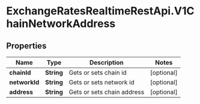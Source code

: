 # ExchangeRatesRealtimeRestApi.V1ChainNetworkAddress

## Properties

Name | Type | Description | Notes
------------ | ------------- | ------------- | -------------
**chainId** | **String** | Gets or sets chain id | [optional] 
**networkId** | **String** | Gets or sets network id | [optional] 
**address** | **String** | Gets or sets chain address | [optional] 


